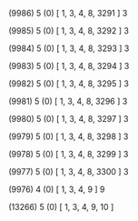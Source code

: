 (9986) 5 (0) [ 1, 3, 4, 8, 3291 ] 3 


(9985) 5 (0) [ 1, 3, 4, 8, 3292 ] 3 


(9984) 5 (0) [ 1, 3, 4, 8, 3293 ] 3 


(9983) 5 (0) [ 1, 3, 4, 8, 3294 ] 3 


(9982) 5 (0) [ 1, 3, 4, 8, 3295 ] 3 


(9981) 5 (0) [ 1, 3, 4, 8, 3296 ] 3 


(9980) 5 (0) [ 1, 3, 4, 8, 3297 ] 3 


(9979) 5 (0) [ 1, 3, 4, 8, 3298 ] 3 


(9978) 5 (0) [ 1, 3, 4, 8, 3299 ] 3 


(9977) 5 (0) [ 1, 3, 4, 8, 3300 ] 3 


(9976) 4 (0) [ 1, 3, 4, 9 ] 9 


(13266) 5 (0) [ 1, 3, 4, 9, 10 ]  

